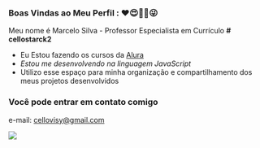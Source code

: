 ### Boas Vindas ao Meu Perfil : ❤😍🤦‍♀️😜

Meu nome é Marcelo Silva - Professor Especialista em Currículo
**# cellostarck2**

- Eu Estou fazendo os cursos da [Alura](https://:wwww.alura.com.br)
- *Estou me desenvolvendo na linguagem JavaScript*
- Utilizo esse espaço para minha organização e compartilhamento dos meus projetos desenvolvidos 

### Você pode entrar em contato comigo 

e-mail: cellovisy@gmail.com

![](https://media1.tenor.com/m/_lo2Yoyz76oAAAAC/iron-man-avengers.gif)


